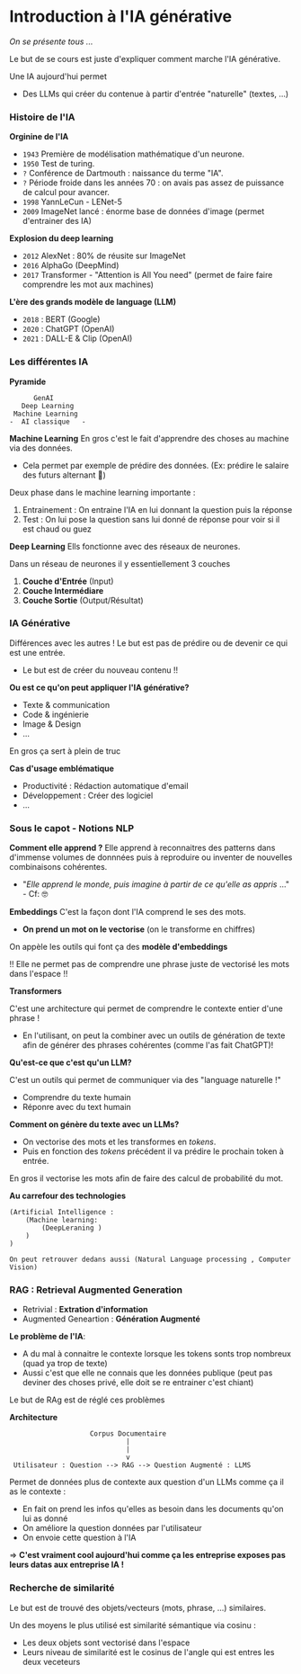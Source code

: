 # Introduction à l'IA générative

*On se présente tous ...*

Le but de se cours est juste d'expliquer comment marche l'IA générative.

Une IA aujourd'hui permet
- Des LLMs qui créer du contenue à partir d'entrée "naturelle" (textes, ...)

### Histoire de l'IA

**Orginine de l'IA**
- `1943` Première de modélisation mathématique d'un neurone.
- `1950` Test de turing.
- `?` Conférence de Dartmouth : naissance du terme "IA".
- `?` Période froide dans les années 70 : on avais pas assez de puissance de calcul pour avancer.
- `1998` YannLeCun - LENet-5
- `2009` ImageNet lancé : énorme base de données d'image (permet d'entrainer des IA)

**Explosion du deep learning**
- `2012` AlexNet : 80% de réusite sur ImageNet
- `2016` AlphaGo (DeepMind)
- `2017` Transformer - "Attention is All You need" (permet de faire faire comprendre les mot aux machines)

**L'ère des grands modèle de language (LLM)**
- `2018` : BERT (Google)
- `2020` : ChatGPT (OpenAI)
- `2021` : DALL-E & Clip (OpenAI)


### Les différentes IA

**Pyramide**

```
      GenAI
   Deep Learning
 Machine Learning
-  AI classique   -
```

**Machine Learning**
En gros c'est le fait d'apprendre des choses au machine via des données.
- Cela permet par exemple de prédire des données. (Ex: prédire le salaire des futurs alternant 💸)

Deux phase dans le machine learning importante :
1) Entrainement : On entraine l'IA en lui donnant la question puis la réponse
2) Test : On lui pose la question sans lui donné de réponse pour voir si il est chaud ou guez

**Deep Learning**
Ells fonctionne avec des réseaux de neurones.

Dans un réseau de neurones il y essentiellement 3 couches
1) **Couche d'Entrée** (Input)
2) **Couche Intermédiare**
3) **Couche Sortie** (Output/Résultat)

### IA Générative

Différences avec les autres ! Le but est pas de prédire ou de devenir ce qui est une entrée.
- Le but est de créer du nouveau contenu !!


**Ou est ce qu'on peut appliquer l'IA générative?**
- Texte & communication
- Code & ingénierie
- Image & Design
- ... 

En gros ça sert à plein de truc

**Cas d'usage emblématique**
- Productivité : Rédaction automatique d'email
- Développement : Créer des logiciel
- ...

### Sous le capot - Notions NLP

**Comment elle apprend ?**
Elle apprend à reconnaitres des patterns dans d'immense volumes de donnnées puis à reproduire ou inventer de nouvelles combinaisons cohérentes.

- "*Elle apprend le monde, puis imagine à partir de ce qu'elle as appris* ..." - Cf: 🤓


**Embeddings**
C'est la façon dont l'IA comprend le ses des mots.
- **On prend un mot on le vectorise** (on le transforme en chiffres)

On appèle les outils qui font ça des **modèle d'embeddings**

!! Elle ne permet pas de comprendre une phrase juste de vectorisé les mots dans l'espace !!


**Transformers**

C'est une architecture qui permet de comprendre le contexte entier d'une phrase !

- En l'utilisant, on peut la combiner avec un outils de génération de texte afin de générer des phrases cohérentes (comme l'as fait ChatGPT)!

**Qu'est-ce que c'est qu'un LLM?**

C'est un outils qui permet de communiquer via des "language naturelle !"
- Comprendre du texte humain
- Réponre avec du text humain


**Comment on génère du texte avec un LLMs?**

- On vectorise des mots et les transformes en *tokens*.
- Puis en fonction des *tokens* précédent il va prédire le prochain token à entrée.

En gros il vectorise les mots afin de faire des calcul de probabilité du mot.


**Au carrefour des technologies**

```
(Artificial Intelligence : 
    (Machine learning:
        (DeepLeraning )
    )
)

On peut retrouver dedans aussi (Natural Language processing , Computer Vision)
```

### RAG : Retrieval Augmented Generation

- Retrivial : **Extration d'information**
- Augmented Geneartion : **Génération Augmenté**

**Le problème de l'IA**:
- A du mal à connaitre le contexte lorsque les tokens sonts trop nombreux (quad ya trop de texte)
- Aussi c'est que elle ne connais que les données publique (peut pas deviner des choses privé, elle doit se re entrainer c'est chiant)

Le but de RAg est de réglé ces problèmes

**Architecture**

```
                    Corpus Documentaire
                             | 
                             |
                             v
 Utilisateur : Question --> RAG --> Question Augmenté : LLMS
```

Permet de données plus de contexte aux question d'un LLMs comme ça il as le contexte :

- En fait on prend les infos qu'elles as besoin dans les documents qu'on lui as donné
- On améliore la question données par l'utilisateur
- On envoie cette question à l'IA


=> **C'est vraiment cool aujourd'hui comme ça les entreprise exposes pas leurs datas aux entreprise IA !**


### Recherche de similarité

Le but est de trouvé des objets/vecteurs (mots, phrase, ...) similaires.

Un des moyens le plus utilisé est similarité sémantique via cosinu :
  - Les deux objets sont vectorisé dans l'espace
  - Leurs niveau de similarité est le cosinus de l'angle qui est entres les deux veceteurs
